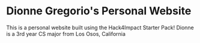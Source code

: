 # Dionne Gregorio's Personal Website
This is a personal website built using the Hack4Impact Starter Pack!
Dionne is a 3rd year CS major from Los Osos, California
